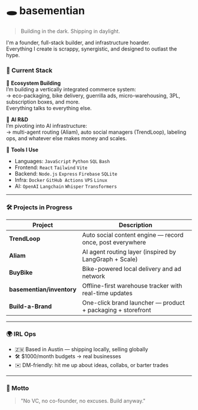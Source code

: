 # 🕳️ basementian

> Building in the dark. Shipping in daylight.  

I'm a founder, full-stack builder, and infrastructure hoarder.  
Everything I create is scrappy, synergistic, and designed to outlast the hype.


### 🧱 Current Stack

🧩 **Ecosystem Building**  
I’m building a vertically integrated commerce system:  
→ eco-packaging, bike delivery, guerrilla ads, micro-warehousing, 3PL, subscription boxes, and more.  
Everything talks to everything else.

🤖 **AI R&D**  
I’m pivoting into AI infrastructure:  
→ multi-agent routing (Aliam), auto social managers (TrendLoop), labeling ops, and whatever else makes money and scales.

🧰 **Tools I Use**  
- Languages: `JavaScript` `Python` `SQL` `Bash`
- Frontend: `React` `Tailwind` `Vite`
- Backend: `Node.js` `Express` `Firebase` `SQLite`
- Infra: `Docker` `GitHub Actions` `VPS` `Linux`
- AI: `OpenAI` `Langchain` `Whisper` `Transformers`

---

### 🛠️ Projects in Progress

| Project | Description |
|--------|-------------|
| **TrendLoop** | Auto social content engine — record once, post everywhere |
| **Aliam** | AI agent routing layer (inspired by LangGraph + Scale) |
| **BuyBike** | Bike-powered local delivery and ad network |
| **basementian/inventory** | Offline-first warehouse tracker with real-time updates |
| **Build-a-Brand** | One-click brand launcher — product + packaging + storefront |

---

### 🌍 IRL Ops

- 🇿🇼 Based in Austin — shipping locally, selling globally  
- 🛠️ $1000/month budgets → real businesses  
- ✉️ DM-friendly: hit me up about ideas, collabs, or barter trades

---

### 🧪 Motto

> "No VC, no co-founder, no excuses. Build anyway."

